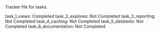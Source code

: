 Tracker file for tasks:

task_1_views: Completed
task_2_explores: Not Completed
task_3_reporting: Not Completed
task_4_caching: Not Completed
task_5_datatests: Not Completed
task_6_documentation: Not Completed
